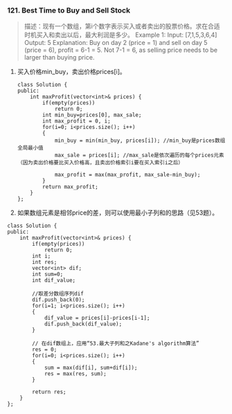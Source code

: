 
### 121. Best Time to Buy and Sell Stock
>描述：现有一个数组，第i个数字表示买入或者卖出的股票价格。求在合适时机买入和卖出以后，最大利润是多少。
>Example 1:
Input: [7,1,5,3,6,4]
Output: 5
Explanation: Buy on day 2 (price = 1) and sell on day 5 (price = 6), profit = 6-1 = 5.
Not 7-1 = 6, as selling price needs to be larger than buying price.

1. 买入价格min_buy，卖出价格prices[i]。
    ```
    class Solution {
    public:
        int maxProfit(vector<int>& prices) {
            if(empty(prices))
                return 0;
            int min_buy=prices[0], max_sale;
            int max_profit = 0, i;
            for(i=0; i<prices.size(); i++)
            {
                min_buy = min(min_buy, prices[i]); //min_buy是prices数组全局最小值
                max_sale = prices[i]; //max_sale是依次遍历的每个prices元素（因为卖出价格要比买入价格高，且卖出价格索引i要在买入索引i之后）
                
                max_profit = max(max_profit, max_sale-min_buy);
            }
            return max_profit;
        }
    };
    ```
2. 如果数组元素是相邻price的差，则可以使用最小子列和的思路（见53题）。
```
class Solution {
public:
    int maxProfit(vector<int>& prices) {
        if(empty(prices))
            return 0;
        int i;
        int res;
        vector<int> dif;
        int sum=0;
        int dif_value;
        
        //取差分数组序列dif
        dif.push_back(0);
        for(i=1; i<prices.size(); i++)
        {
            dif_value = prices[i]-prices[i-1];
            dif.push_back(dif_value);
        }
        
        // 在dif数组上，应用“53.最大子列和之Kadane's algorithm算法”
        res = 0;
        for(i=0; i<prices.size(); i++)
        {
            sum = max(dif[i], sum+dif[i]);
            res = max(res, sum);
        }
        
        return res;
    }
};
```